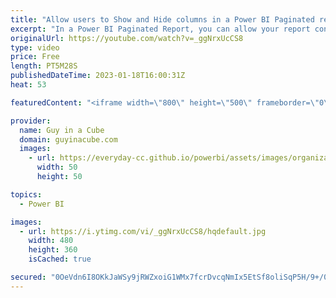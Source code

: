 ```yaml
---
title: "Allow users to Show and Hide columns in a Power BI Paginated report!"
excerpt: "In a Power BI Paginated Report, you can allow your report consumers to customize what they see in the report such as which columns they want in their table or matrix. Patrick shows you how!  Sample RDLs: https://github.com/guyinacube/demo-files/blob/master/video%20demos/RDL/20230118%20-%20Paginated%20Show%20Hide%20Columns.zip"
originalUrl: https://youtube.com/watch?v=_ggNrxUcCS8
type: video
price: Free
length: PT5M28S
publishedDateTime: 2023-01-18T16:00:31Z
heat: 53

featuredContent: "<iframe width=\"800\" height=\"500\" frameborder=\"0\" src=\"https://www.youtube.com/embed/_ggNrxUcCS8\" allow=\"accelerometer; autoplay; encrypted-media; gyroscope; picture-in-picture\" allowfullscreen></iframe>"

provider:
  name: Guy in a Cube
  domain: guyinacube.com
  images:
    - url: https://everyday-cc.github.io/powerbi/assets/images/organizations/guyinacube.com-50x50.jpg
      width: 50
      height: 50

topics:
  - Power BI

images:
  - url: https://i.ytimg.com/vi/_ggNrxUcCS8/hqdefault.jpg
    width: 480
    height: 360
    isCached: true

secured: "0OeVdn6I8OKkJaWSy9jRWZxoiG1WMx7fcrDvcqNmIx5EtSf8oliSqP5H/9+/0WYRUvCnSJhXV6LdKZZ5uHCRPUCmdBNaQK+9s+QgRv48r+KCONEWdHd6RefOdljkaDaBA3Ue+wpGJt/3OzxD08WOeE3zGOis4UNkkS9KBRTNLoYspEfNeNko/20Nn76S1LBDyvrrfkU3j6VVpOxLw7n8GxgOnCTEb8t3P6wFzu8X98JDTwbciDyiTCdz5tk3rFBX9zlFUf+MranrxP99xM+lPdG6YXy2QIZ0j7z6qBTwy7aUGM/1TQJIcua4QfcNl5kC1jeyYc4QFGlBV44uEeyp227/WRwhIYdq+PMsC/t00mfjfhb2XAh7XoeG3nMTGV5MW7Cwnbd0Do0eeyBSM5WqH26/MUN8s+f6gI2hSIG/s7E=;oFkSBEusZw1afnBbLHzV0g=="
---
```


